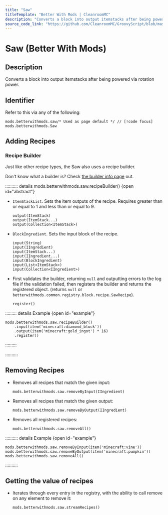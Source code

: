 ```yaml
---
title: "Saw"
titleTemplate: "Better With Mods | CleanroomMC"
description: "Converts a block into output itemstacks after being powered via rotation power."
source_code_link: "https://github.com/CleanroomMC/GroovyScript/blob/master/src/main/java/com/cleanroommc/groovyscript/compat/mods/betterwithmods/Saw.java"
---
```


# Saw (Better With Mods)

## Description

Converts a block into output itemstacks after being powered via rotation power.

## Identifier

Refer to this via any of the following:

```groovy:no-line-numbers {1}
mods.betterwithmods.saw/* Used as page default */ // [!code focus]
mods.betterwithmods.Saw
```


## Adding Recipes

### Recipe Builder

Just like other recipe types, the Saw also uses a recipe builder.

Don't know what a builder is? Check [the builder info page](../../getting_started/builder.md) out.

:::::::::: details mods.betterwithmods.saw.recipeBuilder() {open id="abstract"}
- `ItemStackList`. Sets the item outputs of the recipe. Requires greater than or equal to 1 and less than or equal to 9.

    ```groovy:no-line-numbers
    output(ItemStack)
    output(ItemStack...)
    output(Collection<ItemStack>)
    ```

- `BlockIngredient`. Sets the input block of the recipe.

    ```groovy:no-line-numbers
    input(String)
    input(IIngredient)
    input(ItemStack...)
    input(IIngredient...)
    input(BlockIngredient)
    input(List<ItemStack>)
    input(Collection<IIngredient>)
    ```

- First validates the builder, returning `null` and outputting errors to the log file if the validation failed, then registers the builder and returns the registered object. (returns `null` or `betterwithmods.common.registry.block.recipe.SawRecipe`).

    ```groovy:no-line-numbers
    register()
    ```

::::::::: details Example {open id="example"}
```groovy:no-line-numbers
mods.betterwithmods.saw.recipeBuilder()
    .input(item('minecraft:diamond_block'))
    .output(item('minecraft:gold_ingot') * 16)
    .register()
```

:::::::::

::::::::::

## Removing Recipes

- Removes all recipes that match the given input:

    ```groovy:no-line-numbers
    mods.betterwithmods.saw.removeByInput(IIngredient)
    ```

- Removes all recipes that match the given output:

    ```groovy:no-line-numbers
    mods.betterwithmods.saw.removeByOutput(IIngredient)
    ```

- Removes all registered recipes:

    ```groovy:no-line-numbers
    mods.betterwithmods.saw.removeAll()
    ```

:::::::::: details Example {open id="example"}
```groovy:no-line-numbers
mods.betterwithmods.saw.removeByInput(item('minecraft:vine'))
mods.betterwithmods.saw.removeByOutput(item('minecraft:pumpkin'))
mods.betterwithmods.saw.removeAll()
```

::::::::::

## Getting the value of recipes

- Iterates through every entry in the registry, with the ability to call remove on any element to remove it:

    ```groovy:no-line-numbers
    mods.betterwithmods.saw.streamRecipes()
    ```
